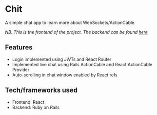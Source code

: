 # Chit

A simple chat app to learn more about WebSockets/ActionCable.

*NB. This is the frontend of the project. The backend can be found [here](https://github.com/max-powell/chit-api)*

## Features
* Login implemented using JWTs and React Router
* Implemented live chat using Rails ActionCable and React ActionCable Provider
* Auto-scrolling in chat window enabled by React refs

## Tech/frameworks used
* Frontend: React
* Backend: Ruby on Rails
